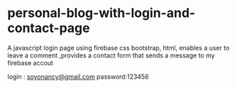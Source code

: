 # personal-blog-with-login-and-contact-page
A javascript login page using firebase css bootstrap, html, enables a user to leave a comment ,provides a contact form that sends a message to my firebase accout

login : soyonancy@gmail.com
password:123456

